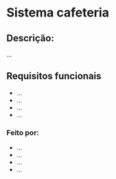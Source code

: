 # Sistema cafeteria
## Descrição:
...

## Requisitos funcionais
- ...
- ...
- ...
- ...

### Feito por:
- ...
- ...
- ...
- ...
